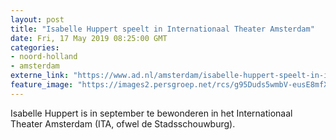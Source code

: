 ```yaml
---
layout: post
title: "Isabelle Huppert speelt in Internationaal Theater Amsterdam"
date: Fri, 17 May 2019 08:25:00 GMT
categories: 
- noord-holland 
- amsterdam 
externe_link: "https://www.ad.nl/amsterdam/isabelle-huppert-speelt-in-internationaal-theater-amsterdam~a5e50a1c/"
feature_image: "https://images2.persgroep.net/rcs/g95Duds5wmbV-eusE8mfXrB0xic/diocontent/148589048/_fitwidth/400/?appId=21791a8992982cd8da851550a453bd7f&quality=0.7"
---
```


Isabelle Huppert is in september te bewonderen in het Internationaal Theater Amsterdam (ITA, ofwel de Stadsschouwburg).
